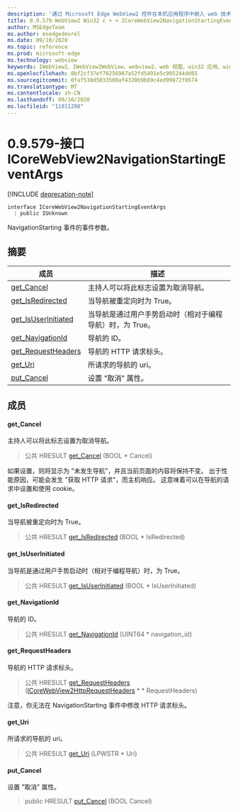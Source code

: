 ```yaml
---
description: '通过 Microsoft Edge WebView2 控件在本机应用程序中嵌入 web 技术 (HTML、CSS 和 JavaScript) '
title: 0.9.579-WebView2 Win32 c + + ICoreWebView2NavigationStartingEventArgs
author: MSEdgeTeam
ms.author: msedgedevrel
ms.date: 09/10/2020
ms.topic: reference
ms.prod: microsoft-edge
ms.technology: webview
keywords: IWebView2、IWebView2WebView、webview2、web 视图、win32 应用、win32、edge、ICoreWebView2、ICoreWebView2Controller、浏览器控件、边缘 html、ICoreWebView2NavigationStartingEventArgs
ms.openlocfilehash: 8bf2cf37ef76256987a52fd5491e5c995244dd65
ms.sourcegitcommit: 0faf538d5033508af4320b9b89c4ed99872f0574
ms.translationtype: MT
ms.contentlocale: zh-CN
ms.lasthandoff: 09/10/2020
ms.locfileid: "11011298"
---
```

# 0.9.579-接口 ICoreWebView2NavigationStartingEventArgs 

[!INCLUDE [deprecation-note](../../includes/deprecation-note.md)]

```
interface ICoreWebView2NavigationStartingEventArgs
  : public IUnknown
```

NavigationStarting 事件的事件参数。

## 摘要

 成员                        | 描述
--------------------------------|---------------------------------------------
[get_Cancel](#get_cancel) | 主持人可以将此标志设置为取消导航。
[get_IsRedirected](#get_isredirected) | 当导航被重定向时为 True。
[get_IsUserInitiated](#get_isuserinitiated) | 当导航是通过用户手势启动时（相对于编程导航）时，为 True。
[get_NavigationId](#get_navigationid) | 导航的 ID。
[get_RequestHeaders](#get_requestheaders) | 导航的 HTTP 请求标头。
[get_Uri](#get_uri) | 所请求的导航的 uri。
[put_Cancel](#put_cancel) | 设置 "取消" 属性。

## 成员

#### get_Cancel 

主持人可以将此标志设置为取消导航。

> 公共 HRESULT [get_Cancel](#get_cancel) (BOOL * Cancel) 

如果设置，则将显示为 "未发生导航"，并且当前页面的内容将保持不变。 出于性能原因，可能会发生 "获取 HTTP 请求"，而主机响应。 这意味着可以在导航的请求中设置和使用 cookie。

#### get_IsRedirected 

当导航被重定向时为 True。

> 公共 HRESULT [get_IsRedirected](#get_isredirected) (BOOL * IsRedirected) 

#### get_IsUserInitiated 

当导航是通过用户手势启动时（相对于编程导航）时，为 True。

> 公共 HRESULT [get_IsUserInitiated](#get_isuserinitiated) (BOOL * IsUserInitiated) 

#### get_NavigationId 

导航的 ID。

> 公共 HRESULT [get_NavigationId](#get_navigationid) (UINT64 * navigation_id) 

#### get_RequestHeaders 

导航的 HTTP 请求标头。

> 公共 HRESULT [get_RequestHeaders](#get_requestheaders) ([ICoreWebView2HttpRequestHeaders](icorewebview2httprequestheaders.md) * * RequestHeaders) 

注意，你无法在 NavigationStarting 事件中修改 HTTP 请求标头。

#### get_Uri 

所请求的导航的 uri。

> 公共 HRESULT [get_Uri](#get_uri) (LPWSTR * Uri) 

#### put_Cancel 

设置 "取消" 属性。

> public HRESULT [put_Cancel](#put_cancel) (BOOL Cancel) 

